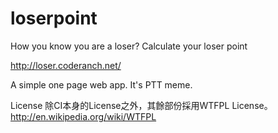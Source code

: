 # loserpoint
How you know you are a loser? Calculate your loser point

http://loser.coderanch.net/

A simple one page web app.
It's PTT meme.


License 
除CI本身的License之外，其餘部份採用WTFPL License。 
http://en.wikipedia.org/wiki/WTFPL
